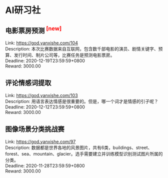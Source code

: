 # AI研习社



## 电影票房预测 <sup style="color:red">[new]<sup>  

Link: https://god.yanxishe.com/104  
Description: 本次比赛数据来自互联网，包含数千部电影的演员、剧情关键字、预算、发行时间、制片公司等，比赛任务是预测电影票房。  
Deadline: 2020-12-19T23:59:59+0800  
Reward: 3000.00  


## 评论情感词提取

Link: https://god.yanxishe.com/103  
Description: 用语言表达情感是很重要的。但是，哪一个词才是情感的引子呢？  
Deadline: 2020-12-12T23:59:59+0800  
Reward: 3000.00  


## 图像场景分类挑战赛

Link: https://god.yanxishe.com/97  
Description: 数据都是世界各地的风景图片，共有6类，buildings、street、forest、sea、mountain、glacier。选手需要建立并训练模型识别测试图片所属的分类。  
Deadline: 2020-11-28T23:59:59+0800  
Reward: 3000.00  

